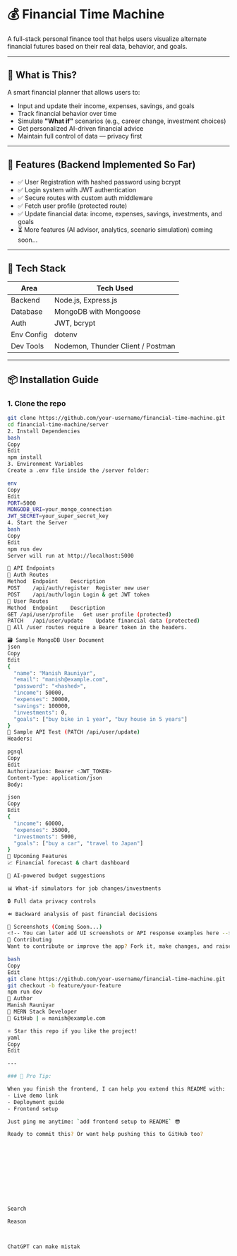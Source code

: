 # 💰 Financial Time Machine

A full-stack personal finance tool that helps users visualize alternate financial futures based on their real data, behavior, and goals.

---

## 🧠 What is This?

A smart financial planner that allows users to:

- Input and update their income, expenses, savings, and goals
- Track financial behavior over time
- Simulate **"What if"** scenarios (e.g., career change, investment choices)
- Get personalized AI-driven financial advice
- Maintain full control of data — privacy first

---

## 🚀 Features (Backend Implemented So Far)

- ✅ User Registration with hashed password using bcrypt
- ✅ Login system with JWT authentication
- ✅ Secure routes with custom auth middleware
- ✅ Fetch user profile (protected route)
- ✅ Update financial data: income, expenses, savings, investments, and goals
- ⏳ More features (AI advisor, analytics, scenario simulation) coming soon...

---

## 🧰 Tech Stack

| Area       | Tech Used                        |
|------------|----------------------------------|
| Backend    | Node.js, Express.js              |
| Database   | MongoDB with Mongoose            |
| Auth       | JWT, bcrypt                      |
| Env Config | dotenv                           |
| Dev Tools  | Nodemon, Thunder Client / Postman|

---

## 📦 Installation Guide

### 1. Clone the repo

```bash
git clone https://github.com/your-username/financial-time-machine.git
cd financial-time-machine/server
2. Install Dependencies
bash
Copy
Edit
npm install
3. Environment Variables
Create a .env file inside the /server folder:

env
Copy
Edit
PORT=5000
MONGODB_URI=your_mongo_connection
JWT_SECRET=your_super_secret_key
4. Start the Server
bash
Copy
Edit
npm run dev
Server will run at http://localhost:5000

📡 API Endpoints
🔐 Auth Routes
Method	Endpoint	Description
POST	/api/auth/register	Register new user
POST	/api/auth/login	Login & get JWT token
👤 User Routes
Method	Endpoint	Description
GET	/api/user/profile	Get user profile (protected)
PATCH	/api/user/update	Update financial data (protected)
🔐 All /user routes require a Bearer token in the headers.

🗃️ Sample MongoDB User Document
json
Copy
Edit
{
  "name": "Manish Rauniyar",
  "email": "manish@example.com",
  "password": "<hashed>",
  "income": 50000,
  "expenses": 30000,
  "savings": 100000,
  "investments": 0,
  "goals": ["buy bike in 1 year", "buy house in 5 years"]
}
🧪 Sample API Test (PATCH /api/user/update)
Headers:

pgsql
Copy
Edit
Authorization: Bearer <JWT_TOKEN>
Content-Type: application/json
Body:

json
Copy
Edit
{
  "income": 60000,
  "expenses": 35000,
  "investments": 5000,
  "goals": ["buy a car", "travel to Japan"]
}
🔮 Upcoming Features
📈 Financial forecast & chart dashboard

🤖 AI-powered budget suggestions

📊 What-if simulators for job changes/investments

🔒 Full data privacy controls

⏪ Backward analysis of past financial decisions

📸 Screenshots (Coming Soon...)
<!-- You can later add UI screenshots or API response examples here -->
🤝 Contributing
Want to contribute or improve the app? Fork it, make changes, and raise a PR.

bash
Copy
Edit
git clone https://github.com/your-username/financial-time-machine.git
git checkout -b feature/your-feature
npm run dev
👤 Author
Manish Rauniyar
💼 MERN Stack Developer
🔗 GitHub | ✉️ manish@example.com

⭐ Star this repo if you like the project!
yaml
Copy
Edit

---

### 🔧 Pro Tip:

When you finish the frontend, I can help you extend this README with:
- Live demo link
- Deployment guide
- Frontend setup

Just ping me anytime: `add frontend setup to README` 😎

Ready to commit this? Or want help pushing this to GitHub too?











Search

Reason



ChatGPT can make mistak
